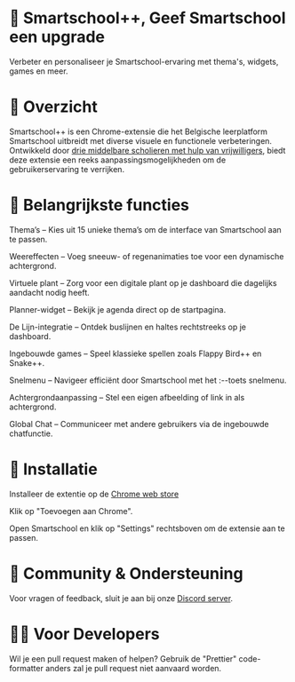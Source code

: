 # 🌟 Smartschool++, Geef Smartschool een upgrade

Verbeter en personaliseer je Smartschool-ervaring met thema's, widgets, games en meer.

# 📌 Overzicht

Smartschool++ is een Chrome-extensie die het Belgische leerplatform Smartschool uitbreidt met diverse visuele en functionele verbeteringen.
Ontwikkeld door [drie middelbare scholieren met hulp van vrijwilligers](https://github.com/sprksoft/smpp/graphs/contributors), biedt deze extensie een reeks aanpassingsmogelijkheden om de gebruikerservaring te verrijken.

# 🎯 Belangrijkste functies

Thema’s – Kies uit 15 unieke thema’s om de interface van Smartschool aan te passen.

Weereffecten – Voeg sneeuw- of regenanimaties toe voor een dynamische achtergrond.

Virtuele plant – Zorg voor een digitale plant op je dashboard die dagelijks aandacht nodig heeft.

Planner-widget – Bekijk je agenda direct op de startpagina.

De Lijn-integratie – Ontdek buslijnen en haltes rechtstreeks op je dashboard.

Ingebouwde games – Speel klassieke spellen zoals Flappy Bird++ en Snake++.

Snelmenu – Navigeer efficiënt door Smartschool met het :--toets snelmenu.

Achtergrondaanpassing – Stel een eigen afbeelding of link in als achtergrond.

Global Chat – Communiceer met andere gebruikers via de ingebouwde chatfunctie.

# 🚀 Installatie

Installeer de extentie op de [Chrome web store](https://chromewebstore.google.com/detail/bdhficnphioomdjhdfbhdepjgggekodf)

Klik op "Toevoegen aan Chrome".

Open Smartschool en klik op "Settings" rechtsboven om de extensie aan te passen.

# 👥 Community & Ondersteuning

Voor vragen of feedback, sluit je aan bij onze [Discord server](https://discord.gg/A77xPC9qdW
).

# 👨‍💻 Voor Developers

Wil je een pull request maken of helpen?
Gebruik de "Prettier" code-formatter anders zal je pull request niet aanvaard worden.
